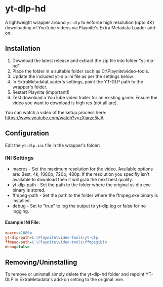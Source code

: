 # yt-dlp-hd

A lightweight wrapper around `yt-dlp` to enforce high resolution (upto 4K) downloading of YouTube videos via Playnite's Extra Metadata Loader add-on.

## Installation

1. Download the latest release and extract the zip file into folder "yt-dlp-hd".
2. Place the folder in a suitable folder such as C:\Playnite\video-tools.
3. Update the included yt-dlp.ini file as per the settings below.
4. In ExtraMetadataLoader's settings, point the YT-DLP path to the wrapper's folder.
5. Restart Playnite (important!)
6. Test download a YouTube video trailer for an existing game. Ensure the video you want to download is high res (not all are).

You can watch a video of the setup process here: https://www.youtube.com/watch?v=zXiarzc5iJA

## Configuration

Edit the `yt-dlp.ini` file in the wrapper's folder:

### INI Settings

- maxres - Set the maximum resolution for the video. Available options are: Best, 4k, 1080p, 720p, 480p. If the resolution you specifiy isn't available to download then it will grab the next best quality.
- yt-dlp-path - Set the path to the folder where the original yt-dlp.exe binary is stored.
- ffmpeg-path - Set the path to the folder where the ffmpeg.exe binary is installed.
- debug - Set to "true" to log the output to yt-dlp.log or false for no logging.

#### Example INI File:

```ini
maxres=1080p
yt-dlp-path=C:\Playnite\video-tools\yt-dlp
ffmpeg-path=C:\Playnite\video-tools\ffmpeg\bin
debug=false
```

## Removing/Uninstalling

To remove or uninstall simply delete the yt-dlp-hd folder and repoint YT-DLP in ExtraMetadata's add-on setting to the original .exe.
